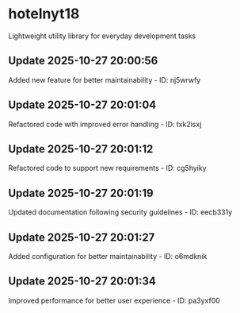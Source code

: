 # hotelnyt18
Lightweight utility library for everyday development tasks

## Update 2025-10-27 20:00:56
Added new feature for better maintainability - ID: nj5wrwfy


## Update 2025-10-27 20:01:04
Refactored code with improved error handling - ID: txk2isxj


## Update 2025-10-27 20:01:12
Refactored code to support new requirements - ID: cg5hyiky


## Update 2025-10-27 20:01:19
Updated documentation following security guidelines - ID: eecb331y


## Update 2025-10-27 20:01:27
Added configuration for better maintainability - ID: o6mdknik


## Update 2025-10-27 20:01:34
Improved performance for better user experience - ID: pa3yxf00

